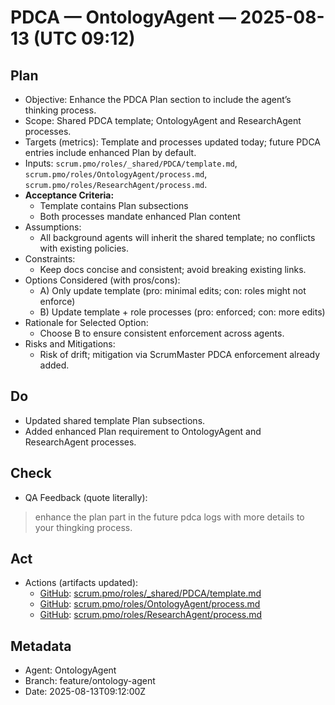 # PDCA — OntologyAgent — 2025-08-13 (UTC 09:12)

## Plan
- Objective: Enhance the PDCA Plan section to include the agent’s thinking process.
- Scope: Shared PDCA template; OntologyAgent and ResearchAgent processes.
- Targets (metrics): Template and processes updated today; future PDCA entries include enhanced Plan by default.
- Inputs: `scrum.pmo/roles/_shared/PDCA/template.md`, `scrum.pmo/roles/OntologyAgent/process.md`, `scrum.pmo/roles/ResearchAgent/process.md`.
- **Acceptance Criteria:**
  - Template contains Plan subsections
  - Both processes mandate enhanced Plan content
- Assumptions:
  - All background agents will inherit the shared template; no conflicts with existing policies.
- Constraints:
  - Keep docs concise and consistent; avoid breaking existing links.
- Options Considered (with pros/cons):
  - A) Only update template (pro: minimal edits; con: roles might not enforce)
  - B) Update template + role processes (pro: enforced; con: more edits)
- Rationale for Selected Option:
  - Choose B to ensure consistent enforcement across agents.
- Risks and Mitigations:
  - Risk of drift; mitigation via ScrumMaster PDCA enforcement already added.

## Do
- Updated shared template Plan subsections.
- Added enhanced Plan requirement to OntologyAgent and ResearchAgent processes.

## Check
- QA Feedback (quote literally):
> enhance the plan part in the future pdca logs with more details to your thingking process.

## Act
- Actions (artifacts updated):
  - [GitHub](https://github.com/Cerulean-Circle-GmbH/Web4Articles/blob/feature/ontology-agent/scrum.pmo/roles/_shared/PDCA/template.md): [scrum.pmo/roles/_shared/PDCA/template.md](../../_shared/PDCA/template.md)
  - [GitHub](https://github.com/Cerulean-Circle-GmbH/Web4Articles/blob/feature/ontology-agent/scrum.pmo/roles/OntologyAgent/process.md): [scrum.pmo/roles/OntologyAgent/process.md](../process.md)
  - [GitHub](https://github.com/Cerulean-Circle-GmbH/Web4Articles/blob/feature/ontology-agent/scrum.pmo/roles/ResearchAgent/process.md): [scrum.pmo/roles/ResearchAgent/process.md](../../ResearchAgent/process.md)

## Metadata
- Agent: OntologyAgent
- Branch: feature/ontology-agent
- Date: 2025-08-13T09:12:00Z